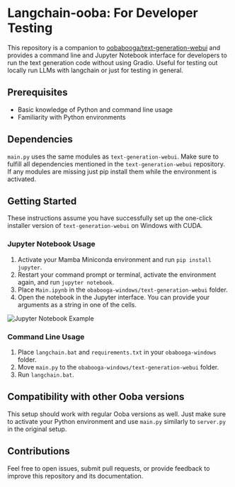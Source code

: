 # Langchain-ooba: For Developer Testing

This repository is a companion to [oobabooga/text-generation-webui](https://github.com/oobabooga/text-generation-webui) and provides a command line and Jupyter Notebook interface for developers to run the text generation code without using Gradio. Useful for testing out locally run LLMs with langchain or just for testing in general.

## Prerequisites

- Basic knowledge of Python and command line usage
- Familiarity with Python environments

## Dependencies

`main.py` uses the same modules as `text-generation-webui`. Make sure to fulfill all dependencies mentioned in the `text-generation-webui` repository. If any modules are missing just pip install them while the environment is activated.

## Getting Started

These instructions assume you have successfully set up the one-click installer version of `text-generation-webui` on Windows with CUDA.


### Jupyter Notebook Usage

1. Activate your Mamba Miniconda environment and run `pip install jupyter`.
2. Restart your command prompt or terminal, activate the environment again, and run `jupyter notebook`.
3. Place `Main.ipynb` in the `obabooga-windows/text-generation-webui` folder.
4. Open the notebook in the Jupyter interface. You can provide your arguments as a string in one of the cells.

![Jupyter Notebook Example](https://i.imgur.com/bxo09OAl.png)

### Command Line Usage

1. Place `langchain.bat` and `requirements.txt` in your `obabooga-windows` folder.
2. Move `main.py` to the `obabooga-windows/text-generation-webui` folder.
3. Run `langchain.bat`.

## Compatibility with other Ooba versions

This setup should work with regular Ooba versions as well. Just make sure to activate your Python environment and use `main.py` similarly to `server.py` in the original setup.

## Contributions

Feel free to open issues, submit pull requests, or provide feedback to improve this repository and its documentation. 
